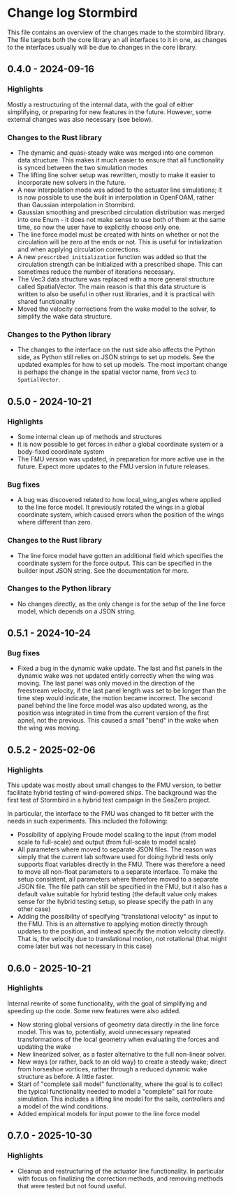 # Change log Stormbird

This file contains an overview of the changes made to the stormbird library. The file targets both the core library an all interfaces to it in one, as changes to the interfaces usually will be due to changes in the core library.

## 0.4.0 - 2024-09-16

### Highlights
Mostly a restructuring of the internal data, with the goal of either simplifying, or preparing for new features in the future. However, some external changes was also necessary (see below).

### Changes to the Rust library
- The dynamic and quasi-steady wake was merged into one common data structure. This makes it much easier to ensure that all functionality is synced between the two simulation modes
- The lifting line solver setup was rewritten, mostly to make it easier to incorporate new solvers in the future.
- A new interpolation mode was added to the actuator line simulations; it is now possible to use the built in interpolation in OpenFOAM, rather than Gaussian interpolation in Stormbird.
- Gaussian smoothing and prescribed circulation distribution was merged into one Enum - it does not make sense to use both of them at the same time, so now the user have to explicitly choose only one.
- The line force model must be created with hints on whether or not the circulation will be zero at the ends or not. This is useful for initialization and when applying circulation corrections.
- A new `prescribed_initialization` function was added so that the circulation strength can be initialized with a prescribed shape. This can sometimes reduce the number of iterations necessary.
- The Vec3 data structure was replaced with a more general structure called SpatialVector. The main reason is that this data structure is written to also be useful in other rust libraries, and it is practical with shared functionality
- Moved the velocity corrections from the wake model to the solver, to simplify the wake data structure.

### Changes to the Python library
- The changes to the interface on the rust side also affects the Python side, as Python still relies on JSON strings to set up models. See the updated examples for how to set up models. The most important change is perhaps the change in the spatial vector name, from `Vec3` to `SpatialVector`.

## 0.5.0 - 2024-10-21
### Highlights
- Some internal clean up of methods and structures
- It is now possible to get forces in *either* a global coordinate system or a body-fixed coordinate system
- The FMU version was updated, in preparation for more active use in the future. Expect more updates to the FMU version in future releases.

### Bug fixes
- A bug was discovered related to how local_wing_angles where applied to the line force model. It previously rotated the wings in a global coordinate system, which caused errors when the position of the wings where different than zero.

### Changes to the Rust library
- The line force model have gotten an additional field which specifies the coordinate system for the force output. This can be specified in the builder input JSON string. See the documentation for more.

### Changes to the Python library
- No changes directly, as the only change is for the setup of the line force model, which depends on a JSON string.

## 0.5.1 - 2024-10-24
### Bug fixes
- Fixed a bug in the dynamic wake update. The last and fist panels in the dynamic wake was not updated entirly correctly when the wing was moving. The last panel was only moved in the direction of the freestream velocity, if the last panel length was set to be longer than the time step would indicate, the motion became incorrect. The second panel behind the line force model was also updated wrong, as the position was integrated in time from the current version of the first apnel, not the previous. This caused a small "bend" in the wake when the wing was moving.

## 0.5.2 - 2025-02-06
### Highlights
This update was mostly about small changes to the FMU version, to better facilitate hybrid testing of wind-powered ships. The background was the first test of Stormbird in a hybrid test campaign in the SeaZero project.

In particular, the interface to the FMU was changed to fit better with the needs in such experiments. This included the following:
- Possibility of applying Froude model scaling to the input (from model scale to full-scale) and output (from full-scale to model scale)
- All parameters where moved to separate JSON files. The reason was simply that the current lab software used for doing hybrid tests only supports float variables directly in the FMU. There was therefore a need to move all non-float parameters to a separate interface. To make the setup consistent, all parameters where therefore moved to a separate JSON file. The file path can still be specified in the FMU, but it also has a default value suitable for hybrid testing (the default value only makes sense for the hybrid testing setup, so please specify the path in any other case)
- Adding the possibility of specifying "translational velocity" as input to the FMU. This is an alternative to applying motion directly through updates to the position, and instead specify the motion velocity directly. That is, the velocity due to translational motion, not rotational (that might come later but was not necessary in this case)

## 0.6.0 - 2025-10-21
### Highlights
Internal rewrite of some functionality, with the goal of simplifying and speeding up the code. Some new features were also added.

- Now storing global versions of geometry data directly in the line force model. This was to, potentially, avoid unnecessary repeated transformations of the local geometry when evaluating the forces and updating the wake
- New linearized solver, as a faster alternative to the full non-linear solver.
- New ways (or rather, back to an old way) to create a steady wake; direct from horseshoe vortices, rather through a reduced dynamic wake structure as before. A little faster.
- Start of "complete sail model" functionality, where the goal is to collect the typical functionality needed to model a "complete" sail for route simulation. This includes a lifting line model for the sails, controllers and a model of the wind conditions.
- Added empirical models for input power to the line force model

## 0.7.0 - 2025-10-30
### Highlights
- Cleanup and restructuring of the actuator line functionality. In particular with focus on finalizing the correction methods, and removing methods that were tested but not found useful.
